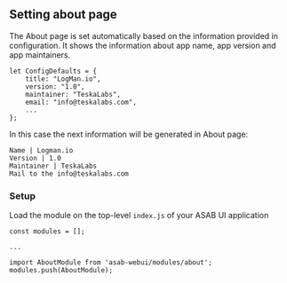 ## Setting about page

The About page is set automatically based on the information provided in configuration. It shows the information about app name, app version and app maintainers.

```
let ConfigDefaults = {
	title: "LogMan.io",
	version: "1.0",
	maintainer: "TeskaLabs",
	email: "info@teskalabs.com",
	...
};
```

In this case the next information will be generated in About page:

```
Name | Logman.io
Version | 1.0
Maintainer | TeskaLabs
Mail to the info@teskalabs.com
```
### Setup

Load the module on the top-level `index.js` of your ASAB UI application

```
const modules = [];

...

import AboutModule from 'asab-webui/modules/about';
modules.push(AboutModule);
```
